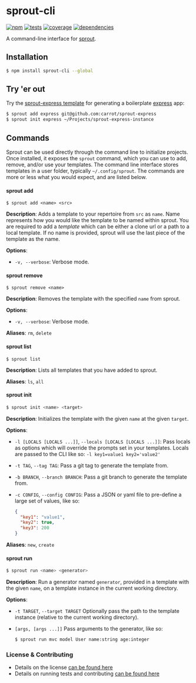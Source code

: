 # sprout-cli

[![npm](http://img.shields.io/npm/v/sprout-cli.svg?style=flat)](https://badge.fury.io/js/sprout-cli) [![tests](http://img.shields.io/travis/carrot/sprout-cli/master.svg?style=flat)](https://travis-ci.org/carrot/sprout-cli) [![coverage](http://img.shields.io/coveralls/carrot/sprout-cli.svg?style=flat)](https://coveralls.io/r/carrot/sprout-cli) [![dependencies](http://img.shields.io/david/carrot/sprout-cli.svg?style=flat)](https://david-dm.org/carrot/sprout-cli)

A command-line interface for [sprout](http://github.com/carrot/sprout).

## Installation

```sh
$ npm install sprout-cli --global
```

## Try 'er out

Try the [sprout-express template](http://www.github.com/carrot/sprout-express) for generating a boilerplate [express](http://expressjs.org) app:

```sh
$ sprout add express git@github.com:carrot/sprout-express
$ sprout init express ~/Projects/sprout-express-instance
```

## Commands

Sprout can be used directly through the command line to initialize projects. Once installed, it exposes the `sprout` command, which you can use to add, remove, and/or use your templates. The command line interface stores templates in a user folder, typically `~/.config/sprout`. The commands are more or less what you would expect, and are listed below.

#### sprout add

```
$ sprout add <name> <src>
```

**Description**: Adds a template to your repertoire from `src` as `name`. Name represents how you would like the template to be named within sprout. You are required to add a _template_ which can be either a clone url or a path to a local template. If no name is provided, sprout will use the last piece of the template as the name.

**Options**:

* `-v, --verbose`: Verbose mode.

#### sprout remove

```
$ sprout remove <name>
```

**Description**: Removes the template with the specified `name` from sprout.

**Options**:

* `-v, --verbose`: Verbose mode.

**Aliases**: `rm`, `delete`

#### sprout list

```
$ sprout list
```
**Description**: Lists all templates that you have added to sprout.

**Aliases**: `ls`, `all`

#### sprout init

```sh
$ sprout init <name> <target>
```

**Description**: Initializes the template with the given `name` at the given `target`.

**Options**:

* `-l [LOCALS [LOCALS ...]]`, `--locals [LOCALS [LOCALS ...]]`:
  Pass locals as options which will override the prompts set in your templates.  Locals are passed to the CLI like so: `-l key1=value1 key2='value2'`

* `-t TAG`, `--tag TAG`:
  Pass a git tag to generate the template from.

* `-b BRANCH`, `--branch BRANCH`:
  Pass a git branch to generate the template from.

* `-c CONFIG`, `--config CONFIG`:
  Pass a JSON or yaml file to pre-define a large set of values, like so:

  ```json
  {
    "key1": "value1",
    "key2": true,
    "key3": 200
  }
  ```

**Aliases**: `new`, `create`

#### sprout run

```sh
$ sprout run <name> <generator>
```

**Description**: Run a generator named `generator`, provided in a template with the given `name`, on a template instance in the current working directory.

**Options**:

  * `-t TARGET`, `--target TARGET`
    Optionally pass the path to the template instance (relative to the current working directory).

  * `[args, [args ...]]`
    Pass arguments to the generator, like so:

    ```sh
    $ sprout run mvc model User name:string age:integer
    ```

### License & Contributing

- Details on the license [can be found here](LICENSE.md)
- Details on running tests and contributing [can be found here](CONTRIBUTING.md)
